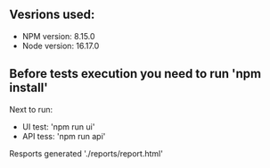 ## Vesrions used:
* NPM version: 8.15.0
* Node version: 16.17.0

## Before tests execution you need to run 'npm install'

Next to run:
- UI test: 'npm run ui'
- API tess: 'npm run api'

Resports generated './reports/report.html'
